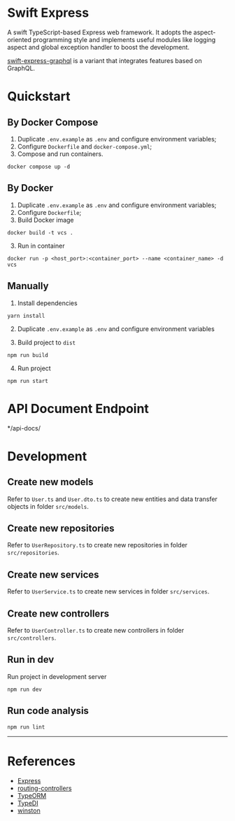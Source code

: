 # Swift Express

A swift TypeScript-based Express web framework. It adopts the aspect-oriented programming style and implements useful
modules like logging aspect and global exception handler to boost the development.

[swift-express-graphql](https://github.com/yepengding/swift-express-graphql) is a variant that integrates features based
on GraphQL.

# Quickstart

## By Docker Compose

1. Duplicate `.env.example` as `.env` and configure environment variables;
2. Configure `Dockerfile` and `docker-compose.yml`;
3. Compose and run containers.

```shell
docker compose up -d
```

## By Docker

1. Duplicate `.env.example` as `.env` and configure environment variables;
2. Configure `Dockerfile`;
3. Build Docker image

```shell
docker build -t vcs .
```

3. Run in container

```shell
docker run -p <host_port>:<container_port> --name <container_name> -d vcs
```

## Manually

1. Install dependencies

```shell
yarn install
```

2. Duplicate `.env.example` as `.env` and configure environment variables

3. Build project to `dist`

```shell
npm run build
```

4. Run project

```shell
npm run start
```

# API Document Endpoint

*/api-docs/

# Development

## Create new models

Refer to `User.ts` and `User.dto.ts` to create new entities and data transfer objects in folder `src/models`.

## Create new repositories

Refer to `UserRepository.ts` to create new repositories in folder `src/repositories`.

## Create new services

Refer to `UserService.ts` to create new services in folder `src/services`.

## Create new controllers

Refer to `UserController.ts` to create new controllers in folder `src/controllers`.

## Run in dev

Run project in development server

```shell
npm run dev
```

## Run code analysis

```shell
npm run lint
```

---

# References

- [Express](https://expressjs.com/)
- [routing-controllers](https://github.com/typestack/routing-controllers)
- [TypeORM](https://typeorm.io/)
- [TypeDI](https://github.com/typestack/typedi)
- [winston](https://github.com/winstonjs/winston)
